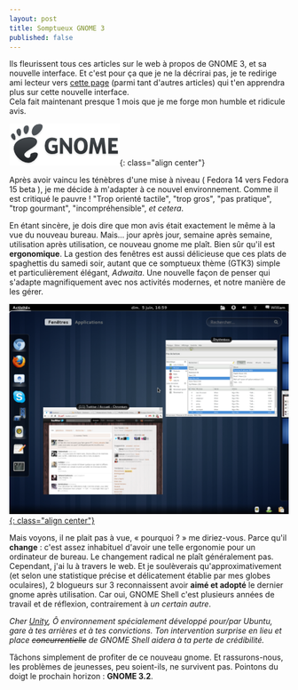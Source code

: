 ```yaml
---
layout: post
title: Somptueux GNOME 3
published: false
---
```

Ils fleurissent tous ces articles sur le web à propos de GNOME 3, et sa nouvelle interface. Et c'est pour ça que je ne la décrirai pas, je te redirige ami lecteur vers [cette page](http://gnome.org) (parmi tant d'autres articles) qui t'en apprendra plus sur cette nouvelle interface.  
Cela fait maintenant presque 1 mois que je me forge mon humble et ridicule avis.  

![GNOME3](/images/gnome/logo.png){: class="align center"}

Après avoir vaincu les ténèbres d'une mise à niveau ( Fedora 14 vers Fedora 15 beta ), je me décide à m'adapter à ce nouvel environnement. Comme il est critiqué le pauvre ! "Trop orienté tactile", "trop gros", "pas pratique", "trop gourmant", "incompréhensible", *et cetera*.  

En étant sincère, je dois dire que mon avis était exactement le même à la vue du nouveau bureau. Mais... jour après jour, semaine après semaine, utilisation après utilisation, ce nouveau gnome me plaît. Bien sûr qu'il est **ergonomique**. La gestion des fenêtres est aussi délicieuse que ces plats de spaghettis du samedi soir, autant que ce somptueux thème (GTK3) simple et particulièrement élégant, *Adwaita*. Une nouvelle façon de penser qui s'adapte magnifiquement avec nos activités modernes, et notre manière de les gérer. 

[![Capture d'écran — Fedora 15](/images/gnome/overview.png){: class="align center"}](/images/gnome/overview.png)

Mais voyons, il ne plait pas à vue, « pourquoi ? » me diriez-vous. Parce qu'il **change** : c'est assez inhabituel d'avoir une telle ergonomie pour un ordinateur de bureau. Le changement radical ne plaît généralement pas.  
Cependant, j'ai lu à travers le web. Et je soulèverais qu'approximativement (et selon une statistique précise et délicatement établie par mes globes oculaires), 2 blogueurs sur 3 reconnaissent avoir **aimé et adopté** le dernier gnome après utilisation. Car oui, GNOME Shell c'est plusieurs années de travail et de réflexion, contrairement à *un certain autre*.  

*Cher [Unity](http://doc.ubuntu-fr.org/unity), Ô environnement spécialement développé pour/par Ubuntu, gare à tes arrières et à tes convictions. Ton intervention surprise en lieu et place <del datetime="2011-07-30T23:10:42+00:00">concurrentielle</del> de GNOME Shell aidera à ta perte de crédibilité.*  

Tâchons simplement de profiter de ce nouveau gnome. Et rassurons-nous, les problèmes de jeunesses, peu soient-ils, ne survivent pas. Pointons du doigt le prochain horizon : **GNOME 3.2**.
